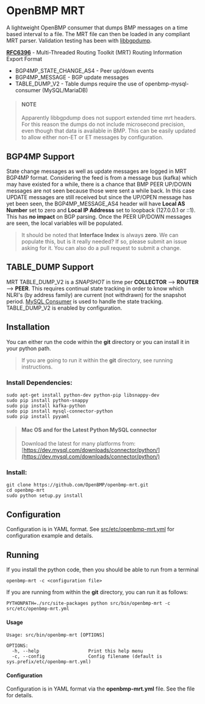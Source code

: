 OpenBMP MRT
===========
A lightweight OpenBMP consumer that dumps BMP messages on a time based interval to a file.
The MRT file can then be loaded in any compliant MRT parser.  Validation testing has been with
[libbgpdump](https://bitbucket.org/ripencc/bgpdump/wiki/Home).

**[RFC6396](https://tools.ietf.org/html/rfc6396)** - Multi-Threaded Routing Toolkit (MRT) Routing Information Export Format

* BGP4MP\_STATE\_CHANGE_AS4 - Peer up/down events
* BGP4MP\_MESSAGE - BGP update messages
* TABLE\_DUMP\_V2 - Table dumps require the use of openbmp-mysql-consumer (MySQL/MariaDB)

> #### NOTE
> Apparently libbgpdump does not support extended time mrt headers.  For this reason the dumps
> do not include microsecond precision, even though that data is available in BMP.  This can
> be easily updated to allow either non-ET or ET messages by configuration.

BGP4MP Support
--------------
State change messages as well as update messages are logged in MRT BGP4MP format.  Considering
the feed is from a message bus (kafka) which may have existed for a while, there is a chance that
BMP PEER UP/DOWN messages are not seen because those were sent a while back.  In this case UPDATE messages
are still received but since the UP/OPEN message has yet been seen, the BGP4MP\_MESSAGE\_AS4 header will
have **Local AS Number** set to zero and **Local IP Addresss** set to loopback (127.0.0.1 or ::1).
This has **no impact** on BGP parsing. Once the PEER UP/DOWN messages are seen, the local variables will be
populated.

> It should be noted that **Interface Index** is always **zero**.   We can populate this, but is it really
> needed?  If so, please submit an issue asking for it. You can also do a pull request to submit
> a change.


TABLE_DUMP Support
------------------
MRT TABLE\_DUMP\_V2 is a *SNAPSHOT* in time per **COLLECTOR** -->  **ROUTER** --> **PEER**.  This requires continual
state tracking in order to know which NLRI's (by address family) are current (not withdrawn) for the snapshot
period.  [MySQL Consumer](https://github.com/openbmp/openbmp-mysql-consumer) is used to handle the state
tracking. TABLE\_DUMP\_V2 is enabled by configuration.

Installation
------------
You can either run the code within the **git** directory or you can install it in your python path. 

> If you are going to run it within the **git** directory, see running instructions.  

### Install Dependencies:
    
    sudo apt-get install python-dev python-pip libsnappy-dev
    sudo pip install python-snappy
    sudo pip install kafka-python
    sudo pip install mysql-connector-python
    sudo pip install pyyaml

> #### Mac OS and for the Latest Python MySQL connector
> Download the latest for many platforms from: [https://dev.mysql.com/downloads/connector/python/](https://dev.mysql.com/downloads/connector/python/)

### Install:

    git clone https://github.com/OpenBMP/openbmp-mrt.git
    cd openbmp-mrt
    sudo python setup.py install

Configuration
-------------
Configuration is in YAML format.  See [src/etc/openbmp-mrt.yml](src/etc/openbmp-mrt.yml) for configuration example
and details.


Running
-------
If you install the python code, then you should be able to run from a terminal

    openbmp-mrt -c <configuration file>
    
If you are running from within the **git** directory, you can run it as follows:

    PYTHONPATH=./src/site-packages python src/bin/openbmp-mrt -c src/etc/openbmp-mrt.yml

    
#### Usage
```
Usage: src/bin/openbmp-mrt [OPTIONS]

OPTIONS:
  -h, --help                  Print this help menu
  -c, --config                Config filename (default is sys.prefix/etc/openbmp-mrt.yml)
```

#### Configuration
Configuration is in YAML format via the **openbmp-mrt.yml** file.  See the file for details.


